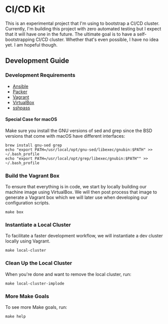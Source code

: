 # CI/CD Kit

This is an experimental project that I'm using to bootstrap a CI/CD
cluster. Currently, I'm building this project with zero automated
testing but I expect that it will have one in the future. The ultimate
goal is to have a self-bootstrapping CI/CD cluster. Whether that's even
possible, I have no idea yet. I am hopeful though.


## Development Guide


### Development Requirements

* [Ansible](https://docs.ansible.com/ansible/latest/installation_guide/intro_installation.html)
* [Packer](https://www.packer.io/downloads.html)
* [Vagrant](https://www.vagrantup.com/downloads.html)
* [VirtualBox](https://www.virtualbox.org/wiki/Downloads)
* [sshpass](https://gist.github.com/relaxdiego/f2e09f72e9a54b2262c6acfcd40f7b55)

#### Special Case for macOS

Make sure you install the GNU versions of sed and grep since the BSD versions
that come with macOS have different interfaces:

```
brew install gnu-sed grep
echo "export PATH=/usr/local/opt/gnu-sed/libexec/gnubin:$PATH" >> ~/.bash_profile
echo "export PATH=/usr/local/opt/grep/libexec/gnubin:$PATH"" >> ~/.bash_profile
```


### Build the Vagrant Box

To ensure that everything is in code, we start by locally building our
machine image using VirtualBox. We will then post process that image to
generate a Vagrant box which we will later use when developing our
configuration scripts.

```
make box
```


### Instantiate a Local Cluster

To facilitate a faster development workflow, we will instantiate a
dev cluster locally using Vagrant.

```
make local-cluster
```


### Clean Up the Local Cluster

When you're done and want to remove the local cluster, run:

```
make local-cluster-implode
```


### More Make Goals

To see more Make goals, run:

```
make help
```
